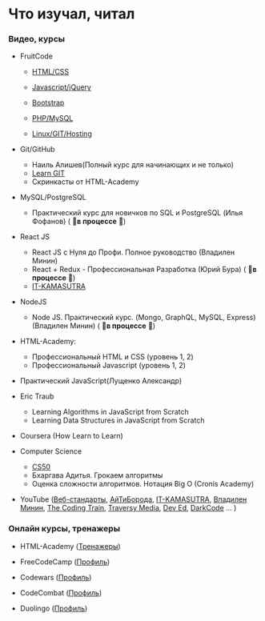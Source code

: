# Что изучал, читал

### Видео, курсы
- FruitCode
  - [HTML/CSS](https://fructcode.com/ru/certificates/e86feb12d9a9adf1400534e2d1314b54/ru/)
 
  - [Javascript/jQuery](https://fructcode.com/ru/certificates/3edddc30ddb6dbea9864b93f47931a5b/ru/)
 
  - [Bootstrap](https://fructcode.com/ru/certificates/9879aa7070608537a3497ca89ad1540c/ru/)
 
  - [PHP/MySQL](https://fructcode.com/ru/certificates/9ddc49e143129bc05909767d8d1c22fa/ru/)
 
  - [Linux/GIT/Hosting](https://fructcode.com/ru/certificates/96614432e26bad4534ae31b3fdaa4b17/ru/)

- Git/GitHub
  - Наиль Алишев(Полный курс для начинающих и не только)
  - [Learn GIT](https://learngitbranching.js.org)
  - Скринкасты от HTML-Academy

- MySQL/PostgreSQL
  - Практический курс для новичков по SQL и PostgreSQL (Илья Фофанов) ( :muscle:**в процессе** :muscle:)

- React JS 
  - React JS с Нуля до Профи. Полное руководство (Владилен Минин)
  - React + Redux - Профессиональная Разработка (Юрий Бура) ( :muscle:**в процессе** :muscle:)
  - [IT-KAMASUTRA](https://www.youtube.com/channel/UCTW0FUhT0m-Bqg2trTbSs0g)
  
- NodeJS
  - Node JS. Практический курс. (Mongo, GraphQL, MySQL, Express) (Владилен Минин) ( :muscle:**в процессе** :muscle:)

- HTML-Academy:
  - Профессиональный HTML и CSS (уровень 1, 2)
  - Профессиональный Javascript (уровень 1, 2)
 
- Практический JavaScript(Лущенко Александр)

- Eric Traub
  - Learning Algorithms in JavaScript from Scratch
  - Learning Data Structures in JavaScript from Scratch 
  
- Coursera (How Learn to Learn)

- Computer Science
  - [CS50](https://javarush.ru/quests/QUEST_HARVARD_CS50)
  - Бхаргава Адитья. Грокаем алгоритмы
  - Оценка сложности алгоритмов. Нотация Big O (Cronis Academy)
 
- YouTube ([Веб-стандарты](https://www.youtube.com/user/wstdays), [АйТиБорода](https://www.youtube.com/channel/UCeObZv89Stb2xLtjLJ0De3Q), [IT-KAMASUTRA](https://www.youtube.com/channel/UCTW0FUhT0m-Bqg2trTbSs0g), [Владилен Минин](https://www.youtube.com/channel/UCg8ss4xW9jASrqWGP30jXiw), [The Coding Train](https://www.youtube.com/user/shiffman), [Traversy Media](https://www.youtube.com/user/TechGuyWeb), [Dev Ed](https://www.youtube.com/channel/UClb90NQQcskPUGDIXsQEz5Q), [DarkCode](https://www.youtube.com/channel/UCD3KVjbb7aq2OiOffuungzw) ... )

### Онлайн курсы, тренажеры
- HTML-Academy ([Тренажеры](https://htmlacademy.ru/profile/id1274543))

- FreeCodeCamp ([Профиль](https://www.freecodecamp.org/hi-pyncho))

- Codewars ([Профиль](https://www.codewars.com/users/Hi-Pyncho))

- CodeCombat ([Профиль](https://codecombat.com/user/pyncho))

- Duolingo ([Профиль](https://www.duolingo.com/profile/HiPyncho))


